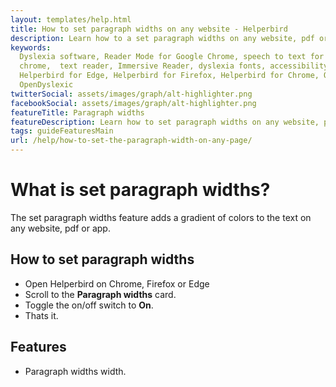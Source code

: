 ```yaml
---
layout: templates/help.html
title: How to set paragraph widths on any website - Helperbird
description: Learn how to a set paragraph widths on any website, pdf or app.
keywords:
  Dyslexia software, Reader Mode for Google Chrome, speech to text for chrome, Text to speech for
  chrome,  text reader, Immersive Reader, dyslexia fonts, accessibility software, dyslexia software,
  Helperbird for Edge, Helperbird for Firefox, Helperbird for Chrome, Opendyslexic for Chrome,
  OpenDyslexic
twitterSocial: assets/images/graph/alt-highlighter.png
facebookSocial: assets/images/graph/alt-highlighter.png
featureTitle: Paragraph widths
featureDescription: Learn how to set paragraph widths on any website, pdf or app.
tags: guideFeaturesMain
url: /help/how-to-set-the-paragraph-width-on-any-page/
---
```


# What is set paragraph widths?

The set paragraph widths feature adds a gradient of colors to the text on any website, pdf or app.

## How to set paragraph widths

- Open Helperbird on Chrome, Firefox or Edge
- Scroll to the **Paragraph widths** card.
- Toggle the on/off switch to **On**.
- Thats it.

## Features

- Paragraph widths width.
